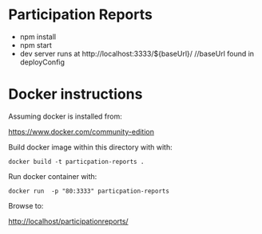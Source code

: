 # Participation Reports

* npm install
* npm start
* dev server runs at http://localhost:3333/${baseUrl}/  //baseUrl found in deployConfig

# Docker instructions

Assuming docker is installed from:

https://www.docker.com/community-edition

Build docker image within this directory with with:

```
docker build -t particpation-reports .
```

Run docker container with:

```
docker run  -p "80:3333" particpation-reports
```

Browse to:

[http://localhost/participationreports/](http://localhost/participationreports/)

